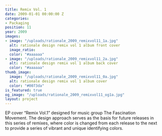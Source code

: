 ```yaml
---
title: Remix Vol. 1
date: 2009-01-01 00:00:00 Z
categories:
- Packaging
position: 11
year: 2009
images:
- image: "/uploads/rationale_2009_remixvol11_1a.jpg"
  alt: rationale design remix vol 1 album front cover
  image_ratio: 
  color: "#aaaaaa"
- image: "/uploads/rationale_2009_remixvol11_2a.jpg"
  alt: rationale design remix vol 1 album back cover
  color: "#aaaaaa"
thumb_image:
  image: "/uploads/rationale_2009_remixvol11_0a.jpg"
  alt: rationale design remix vol 1 album cover
  color: "#0073da"
is_featured: true
og_image: "/uploads/rationale_2009_remixvol11_og1a.jpg"
layout: project
---
```


EP cover “Remix Vol.1” designed for music group The Fascination Movement. The design approach serves as the basis for future releases in this series of remixes, where color is changed from each release to the next to provide a series of vibrant and unique identifying colors.
